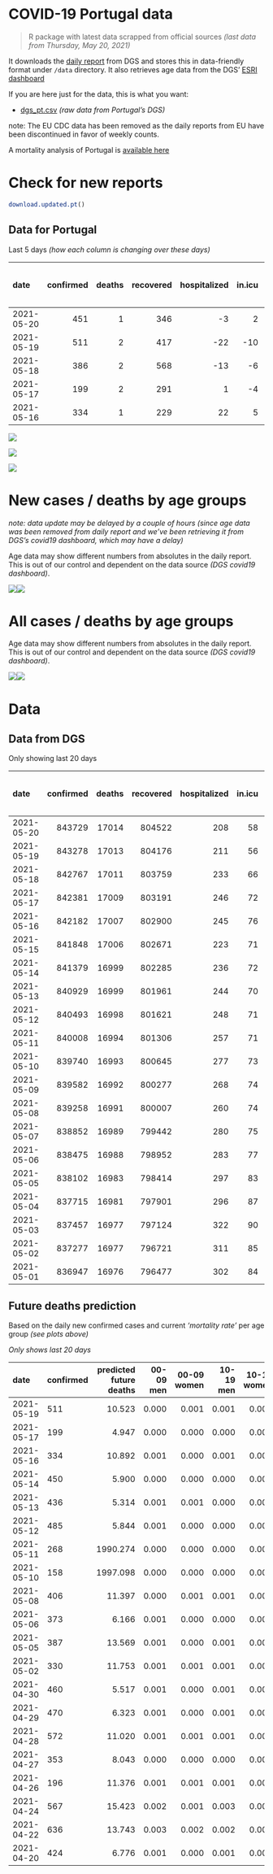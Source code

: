 COVID-19 Portugal data
================

> R package with latest data scrapped from official sources *(last data
> from Thursday, May 20, 2021)*

It downloads the [daily
report](https://covid19.min-saude.pt/relatorio-de-situacao/) from DGS
and stores this in data-friendly format under `/data` directory. It also
retrieves age data from the DGS’ [ESRI
dashboard](https://covid19.min-saude.pt/ponto-de-situacao-atual-em-portugal/)

If you are here just for the data, this is what you want:

-   [dgs\_pt.csv](raw/master/data/dgs_pt.csv) *(raw data from Portugal’s
    DGS)*

note: The EU CDC data has been removed as the daily reports from EU have
been discontinued in favor of weekly counts.

A mortality analysis of Portugal is [available
here](https://averissimo.github.io/covid19-analysis/mortality.html)

# Check for new reports

``` r
download.updated.pt()
```

## Data for Portugal

Last 5 days *(how each column is changing over these days)*

| date       | confirmed | deaths | recovered | hospitalized | in.icu | first vaccine | second vaccine | confirmed m 00-09 | confirmed w 00-09 | confirmed m 10-19 | confirmed w 10-19 | confirmed m 20-29 | confirmed w 20-29 | confirmed m 30-39 | confirmed w 30-39 | confirmed m 40-49 | confirmed w 40-49 | confirmed m 50-59 | confirmed w 50-59 | confirmed m 60-69 | confirmed w 60-69 | confirmed m 70-79 | confirmed w 70-79 | confirmed m 80+ | confirmed w 80+ | death m 00-09 | death w 00-09 | death m 10-19 | death w 10-19 | death m 20-29 | death w 20-29 | death m 30-39 | death w 30-39 | death m 40-49 | death w 40-49 | death m 50-59 | death w 50-59 | death m 60-69 | death w 60-69 | death m 70-79 | death w 70-79 | death m 80+ | death w 80+ |
|:-----------|----------:|-------:|----------:|-------------:|-------:|--------------:|---------------:|------------------:|------------------:|------------------:|------------------:|------------------:|------------------:|------------------:|------------------:|------------------:|------------------:|------------------:|------------------:|------------------:|------------------:|------------------:|------------------:|----------------:|----------------:|--------------:|--------------:|--------------:|--------------:|--------------:|--------------:|--------------:|--------------:|--------------:|--------------:|--------------:|--------------:|--------------:|--------------:|--------------:|--------------:|------------:|------------:|
| 2021-05-20 |       451 |      1 |       346 |           -3 |      2 |         52747 |          26549 |                NA |                NA |                NA |                NA |                NA |                NA |                NA |                NA |                NA |                NA |                NA |                NA |                NA |                NA |                NA |                NA |              NA |              NA |            NA |            NA |            NA |            NA |            NA |            NA |            NA |            NA |            NA |            NA |            NA |            NA |            NA |            NA |            NA |            NA |          NA |          NA |
| 2021-05-19 |       511 |      2 |       417 |          -22 |    -10 |            NA |             NA |                NA |                NA |                NA |                NA |                NA |                NA |                NA |                NA |                NA |                NA |                NA |                NA |                NA |                NA |                NA |                NA |              NA |              NA |            NA |            NA |            NA |            NA |            NA |            NA |            NA |            NA |            NA |            NA |            NA |            NA |            NA |            NA |            NA |            NA |          NA |          NA |
| 2021-05-18 |       386 |      2 |       568 |          -13 |     -6 |            NA |             NA |                NA |                NA |                NA |                NA |                NA |                NA |                NA |                NA |                NA |                NA |                NA |                NA |                NA |                NA |                NA |                NA |              NA |              NA |            NA |            NA |            NA |            NA |            NA |            NA |            NA |            NA |            NA |            NA |            NA |            NA |            NA |            NA |            NA |            NA |          NA |          NA |
| 2021-05-17 |       199 |      2 |       291 |            1 |     -4 |         47775 |          20695 |                -5 |                 0 |                14 |                11 |                 8 |                14 |                21 |                -5 |                17 |                24 |                16 |                16 |                19 |                14 |                 9 |                 6 |               5 |              15 |             0 |             0 |             0 |             0 |             0 |             0 |             0 |             0 |             0 |             0 |             0 |             0 |             0 |             0 |             1 |             1 |           0 |           0 |
| 2021-05-16 |       334 |      1 |       229 |           22 |      5 |         43476 |         150532 |                NA |                NA |                NA |                NA |                NA |                NA |                NA |                NA |                NA |                NA |                NA |                NA |                NA |                NA |                NA |                NA |              NA |              NA |            NA |            NA |            NA |            NA |            NA |            NA |            NA |            NA |            NA |            NA |            NA |            NA |            NA |            NA |            NA |            NA |          NA |          NA |

![](README_files/figure-gfm/totals-1.svg)<!-- -->

![](README_files/figure-gfm/differential-1.svg)<!-- -->

![](README_files/figure-gfm/differential_7days-1.svg)<!-- -->

# New cases / deaths by age groups

*note: data update may be delayed by a couple of hours (since age data
was been removed from daily report and we’ve been retrieving it from
DGS’s covid19 dashboard, which may have a delay)*

Age data may show different numbers from absolutes in the daily report.
This is out of our control and dependent on the data source *(DGS
covid19 dashboard)*.

![](README_files/figure-gfm/new_cases_deaths-1.svg)<!-- -->![](README_files/figure-gfm/new_cases_deaths-2.svg)<!-- -->

# All cases / deaths by age groups

Age data may show different numbers from absolutes in the daily report.
This is out of our control and dependent on the data source *(DGS
covid19 dashboard)*.

![](README_files/figure-gfm/total_cases_deaths-1.svg)<!-- -->![](README_files/figure-gfm/total_cases_deaths-2.svg)<!-- -->

# Data

## Data from DGS

Only showing last 20 days

| date       | confirmed | deaths | recovered | hospitalized | in.icu | confirmed m 00-09 | confirmed w 00-09 | confirmed m 10-19 | confirmed w 10-19 | confirmed m 20-29 | confirmed w 20-29 | confirmed m 30-39 | confirmed w 30-39 | confirmed m 40-49 | confirmed w 40-49 | confirmed m 50-59 | confirmed w 50-59 | confirmed m 60-69 | confirmed w 60-69 | confirmed m 70-79 | confirmed w 70-79 | confirmed m 80+ | confirmed w 80+ | death m 00-09 | death w 00-09 | death m 10-19 | death w 10-19 | death m 20-29 | death w 20-29 | death m 30-39 | death w 30-39 | death m 40-49 | death w 40-49 | death m 50-59 | death w 50-59 | death m 60-69 | death w 60-69 | death m 70-79 | death w 70-79 | death m 80+ | death w 80+ | first vaccine | second vaccine |
|:-----------|----------:|-------:|----------:|-------------:|-------:|------------------:|------------------:|------------------:|------------------:|------------------:|------------------:|------------------:|------------------:|------------------:|------------------:|------------------:|------------------:|------------------:|------------------:|------------------:|------------------:|----------------:|----------------:|--------------:|--------------:|--------------:|--------------:|--------------:|--------------:|--------------:|--------------:|--------------:|--------------:|--------------:|--------------:|--------------:|--------------:|--------------:|--------------:|------------:|------------:|--------------:|---------------:|
| 2021-05-20 |    843729 |  17014 |    804522 |          208 |     58 |                NA |                NA |                NA |                NA |                NA |                NA |                NA |                NA |                NA |                NA |                NA |                NA |                NA |                NA |                NA |                NA |              NA |              NA |            NA |            NA |            NA |            NA |            NA |            NA |            NA |            NA |            NA |            NA |            NA |            NA |            NA |            NA |            NA |            NA |          NA |          NA |       3256652 |        1417264 |
| 2021-05-19 |    843278 |  17013 |    804176 |          211 |     56 |             23903 |             22825 |             38924 |             39277 |             56891 |             63798 |             55579 |             65596 |             62106 |             77904 |             55039 |             69878 |             41192 |             44891 |             26264 |             29502 |           23066 |           46287 |             1 |             1 |             1 |             1 |             7 |             5 |            22 |            20 |            92 |            62 |           331 |           132 |          1067 |           462 |          2286 |          1341 |        5131 |        6051 |       3203905 |        1390715 |
| 2021-05-18 |    842767 |  17011 |    803759 |          233 |     66 |                NA |                NA |                NA |                NA |                NA |                NA |                NA |                NA |                NA |                NA |                NA |                NA |                NA |                NA |                NA |                NA |              NA |              NA |            NA |            NA |            NA |            NA |            NA |            NA |            NA |            NA |            NA |            NA |            NA |            NA |            NA |            NA |            NA |            NA |          NA |          NA |            NA |             NA |
| 2021-05-17 |    842381 |  17009 |    803191 |          246 |     72 |             23893 |             22807 |             38888 |             39251 |             56757 |             63706 |             55509 |             65527 |             62027 |             77844 |             54981 |             69815 |             41152 |             44835 |             26239 |             29475 |           23055 |           46269 |             1 |             1 |             1 |             1 |             7 |             5 |            21 |            20 |            91 |            62 |           331 |           132 |          1067 |           461 |          2285 |          1341 |        5131 |        6051 |       3147970 |        1367154 |
| 2021-05-16 |    842182 |  17007 |    802900 |          245 |     76 |             23898 |             22807 |             38874 |             39240 |             56749 |             63692 |             55488 |             65532 |             62010 |             77820 |             54965 |             69799 |             41133 |             44821 |             26230 |             29469 |           23050 |           46254 |             1 |             1 |             1 |             1 |             7 |             5 |            21 |            20 |            91 |            62 |           331 |           132 |          1067 |           461 |          2284 |          1340 |        5131 |        6051 |       3100195 |        1346459 |
| 2021-05-15 |    841848 |  17006 |    802671 |          223 |     71 |                NA |                NA |                NA |                NA |                NA |                NA |                NA |                NA |                NA |                NA |                NA |                NA |                NA |                NA |                NA |                NA |              NA |              NA |            NA |            NA |            NA |            NA |            NA |            NA |            NA |            NA |            NA |            NA |            NA |            NA |            NA |            NA |            NA |            NA |          NA |          NA |       3056719 |        1195927 |
| 2021-05-14 |    841379 |  16999 |    802285 |          236 |     72 |             23883 |             22804 |             38829 |             39198 |             56677 |             63632 |             55415 |             65492 |             61928 |             77741 |             54896 |             69731 |             41117 |             44760 |             26205 |             29457 |           23035 |           46231 |             1 |             1 |             1 |             1 |             7 |             5 |            21 |            20 |            91 |            62 |           331 |           131 |          1065 |           461 |          2282 |          1340 |        5129 |        6050 |       3033070 |        1139735 |
| 2021-05-13 |    840929 |  16999 |    801961 |          244 |     70 |             23881 |             22795 |             38817 |             39186 |             56614 |             63580 |             55382 |             65450 |             61893 |             77706 |             54860 |             69707 |             41096 |             44735 |             26192 |             29446 |           23027 |           46221 |             1 |             1 |             1 |             1 |             7 |             5 |            21 |            20 |            91 |            62 |           331 |           131 |          1065 |           461 |          2282 |          1340 |        5129 |        6050 |       2980170 |        1120138 |
| 2021-05-12 |    840493 |  16998 |    801621 |          248 |     71 |             23867 |             22779 |             38801 |             39168 |             56570 |             63536 |             55353 |             65429 |             61851 |             77665 |             54830 |             69674 |             41076 |             44713 |             26182 |             29427 |           23020 |           46214 |             1 |             1 |             1 |             1 |             7 |             5 |            21 |            20 |            91 |            62 |           331 |           131 |          1065 |           461 |          2282 |          1339 |        5129 |        6050 |       2926888 |        1105021 |
| 2021-05-11 |    840008 |  16994 |    801306 |          257 |     71 |             23850 |             22774 |             38786 |             39146 |             56513 |             63505 |             55309 |             65389 |             61805 |             77623 |             54807 |             69641 |             41047 |             44680 |             26170 |             29409 |           23015 |           46203 |             1 |             1 |             1 |             1 |             7 |             5 |            21 |            20 |            91 |            62 |           331 |           131 |          1064 |           461 |          2282 |          1338 |        5128 |        6049 |       2873644 |        1088954 |
| 2021-05-10 |    839740 |  16993 |    800645 |          277 |     73 |             23845 |             22772 |             38786 |             39129 |             56484 |             63490 |             55292 |             65369 |             61774 |             77607 |             54787 |             69615 |             41030 |             44662 |             41030 |             44662 |           23010 |           46191 |             1 |             1 |             1 |             1 |             7 |             5 |            21 |            20 |            91 |            62 |           331 |           131 |          1064 |           461 |          2282 |          1338 |        5128 |        6048 |       2814783 |        1069269 |
| 2021-05-09 |    839582 |  16992 |    800277 |          268 |     74 |                NA |                NA |                NA |                NA |                NA |                NA |                NA |                NA |                NA |                NA |                NA |                NA |                NA |                NA |                NA |                NA |              NA |              NA |            NA |            NA |            NA |            NA |            NA |            NA |            NA |            NA |            NA |            NA |            NA |            NA |            NA |            NA |            NA |            NA |          NA |          NA |            NA |             NA |
| 2021-05-08 |    839258 |  16991 |    800007 |          260 |     74 |             23836 |             22761 |             38772 |             39105 |             56439 |             63459 |             55253 |             65344 |             61728 |             77564 |             54767 |             69580 |             41005 |             44620 |             26129 |             29385 |           23000 |           46175 |             1 |             1 |             1 |             1 |             7 |             5 |            21 |            20 |            91 |            62 |           331 |           131 |          1063 |           461 |          2282 |          1337 |        5128 |        6048 |       2708964 |        1053691 |
| 2021-05-07 |    838852 |  16989 |    799442 |          280 |     75 |                NA |                NA |                NA |                NA |                NA |                NA |                NA |                NA |                NA |                NA |                NA |                NA |                NA |                NA |                NA |                NA |              NA |              NA |            NA |            NA |            NA |            NA |            NA |            NA |            NA |            NA |            NA |            NA |            NA |            NA |            NA |            NA |            NA |            NA |          NA |          NA |       2661532 |         996873 |
| 2021-05-06 |    838475 |  16988 |    798952 |          283 |     77 |             23832 |             22747 |             38740 |             39065 |             56336 |             63404 |             55167 |             65295 |             61689 |             77513 |             54705 |             69509 |             40964 |             44559 |             26124 |             29372 |           22974 |           46158 |             1 |             1 |             1 |             1 |             7 |             5 |            21 |            20 |            91 |            62 |           331 |           131 |          1062 |           460 |          2282 |          1337 |        5127 |        6048 |       2611805 |         945576 |
| 2021-05-05 |    838102 |  16983 |    798414 |          297 |     83 |             23818 |             22743 |             38733 |             39047 |             56304 |             63360 |             55131 |             65291 |             61643 |             77486 |             54688 |             69476 |             40946 |             44529 |             26115 |             29363 |           22964 |           46145 |             1 |             1 |             1 |             1 |             7 |             5 |            21 |            20 |            91 |            62 |           331 |           131 |          1061 |           460 |          2281 |          1336 |        5126 |        6047 |       2563248 |         903204 |
| 2021-05-04 |    837715 |  16981 |    797901 |          296 |     87 |                NA |                NA |                NA |                NA |                NA |                NA |                NA |                NA |                NA |                NA |                NA |                NA |                NA |                NA |                NA |                NA |              NA |              NA |            NA |            NA |            NA |            NA |            NA |            NA |            NA |            NA |            NA |            NA |            NA |            NA |            NA |            NA |            NA |            NA |          NA |          NA |       2503050 |         886295 |
| 2021-05-03 |    837457 |  16977 |    797124 |          322 |     90 |                NA |                NA |                NA |                NA |                NA |                NA |                NA |                NA |                NA |                NA |                NA |                NA |                NA |                NA |                NA |                NA |              NA |              NA |            NA |            NA |            NA |            NA |            NA |            NA |            NA |            NA |            NA |            NA |            NA |            NA |            NA |            NA |            NA |            NA |          NA |          NA |       2451606 |         872679 |
| 2021-05-02 |    837277 |  16977 |    796721 |          311 |     85 |             23802 |             22735 |             38705 |             39010 |             56213 |             63305 |             55076 |             65232 |             61560 |             77439 |             54633 |             69428 |             40901 |             44429 |             26085 |             29344 |           22949 |           46115 |             1 |             1 |             1 |             1 |             7 |             5 |            21 |            20 |            91 |            62 |           331 |           130 |          1061 |           460 |          2279 |          1336 |        5124 |        6046 |            NA |             NA |
| 2021-05-01 |    836947 |  16976 |    796477 |          302 |     84 |                NA |                NA |                NA |                NA |                NA |                NA |                NA |                NA |                NA |                NA |                NA |                NA |                NA |                NA |                NA |                NA |              NA |              NA |            NA |            NA |            NA |            NA |            NA |            NA |            NA |            NA |            NA |            NA |            NA |            NA |            NA |            NA |            NA |            NA |          NA |          NA |       2433008 |         870552 |

## Future deaths prediction

Based on the daily new confirmed cases and current *‘mortality rate’*
per age group *(see plots above)*

*Only shows last 20 days*

| date       | confirmed | predicted future deaths | 00-09 men | 00-09 women | 10-19 men | 10-19 women | 20-29 men | 20-29 women | 30-39 men | 30-39 women | 40-49 men | 40-49 women | 50-59 men | 50-59 women | 60-69 men | 60-69 women | 70-79 men | 70-79 women | 80+ men | 80+ women |
|:-----------|:----------|------------------------:|----------:|------------:|----------:|------------:|----------:|------------:|----------:|------------:|----------:|------------:|----------:|------------:|----------:|------------:|----------:|------------:|--------:|----------:|
| 2021-05-19 | 511       |                  10.523 |     0.000 |       0.001 |     0.001 |       0.001 |     0.016 |       0.007 |     0.028 |       0.021 |     0.117 |       0.048 |     0.349 |       0.119 |     1.036 |       0.576 |     2.176 |       1.227 |   2.447 |     2.353 |
| 2021-05-17 | 199       |                   4.947 |     0.000 |       0.000 |     0.000 |       0.000 |     0.001 |       0.001 |     0.008 |       0.002 |     0.025 |       0.019 |     0.096 |       0.030 |     0.492 |       0.144 |     0.783 |       0.273 |   1.112 |     1.961 |
| 2021-05-16 | 334       |                  10.892 |     0.001 |       0.000 |     0.001 |       0.001 |     0.009 |       0.005 |     0.029 |       0.012 |     0.121 |       0.063 |     0.415 |       0.128 |     0.414 |       0.628 |     2.176 |       0.545 |   3.337 |     3.007 |
| 2021-05-14 | 450       |                   5.900 |     0.000 |       0.000 |     0.000 |       0.000 |     0.008 |       0.004 |     0.013 |       0.013 |     0.052 |       0.028 |     0.217 |       0.045 |     0.544 |       0.257 |     1.132 |       0.500 |   1.780 |     1.307 |
| 2021-05-13 | 436       |                   5.314 |     0.001 |       0.001 |     0.000 |       0.000 |     0.005 |       0.003 |     0.011 |       0.006 |     0.062 |       0.033 |     0.180 |       0.062 |     0.518 |       0.226 |     0.870 |       0.864 |   1.557 |     0.915 |
| 2021-05-12 | 485       |                   5.844 |     0.001 |       0.000 |     0.000 |       0.001 |     0.007 |       0.002 |     0.017 |       0.012 |     0.068 |       0.033 |     0.138 |       0.062 |     0.751 |       0.340 |     1.044 |       0.818 |   1.112 |     1.438 |
| 2021-05-11 | 268       |                1990.274 |     0.000 |       0.000 |     0.000 |       0.000 |     0.004 |       0.001 |     0.007 |       0.006 |     0.046 |       0.013 |     0.120 |       0.049 |     0.440 |       0.185 |  1293.404 |     693.318 |   1.112 |     1.569 |
| 2021-05-10 | 158       |                1997.098 |     0.000 |       0.000 |     0.000 |       0.001 |     0.006 |       0.002 |     0.015 |       0.008 |     0.068 |       0.034 |     0.120 |       0.066 |     0.648 |       0.432 |  1296.973 |     694.409 |   2.224 |     2.092 |
| 2021-05-08 | 406       |                  11.397 |     0.000 |       0.001 |     0.001 |       0.001 |     0.013 |       0.004 |     0.034 |       0.015 |     0.058 |       0.041 |     0.373 |       0.134 |     1.062 |       0.628 |     0.435 |       0.591 |   5.784 |     2.222 |
| 2021-05-06 | 373       |                   6.166 |     0.001 |       0.000 |     0.000 |       0.000 |     0.004 |       0.003 |     0.014 |       0.001 |     0.068 |       0.021 |     0.102 |       0.062 |     0.466 |       0.309 |     0.783 |       0.409 |   2.224 |     1.699 |
| 2021-05-05 | 387       |                  13.569 |     0.001 |       0.000 |     0.001 |       0.001 |     0.011 |       0.004 |     0.022 |       0.018 |     0.123 |       0.037 |     0.331 |       0.091 |     1.166 |       1.029 |     2.611 |       0.864 |   3.337 |     3.922 |
| 2021-05-02 | 330       |                  11.753 |     0.001 |       0.001 |     0.001 |       0.001 |     0.007 |       0.006 |     0.022 |       0.014 |     0.089 |       0.051 |     0.367 |       0.119 |     0.725 |       0.545 |     2.263 |       0.636 |   3.114 |     3.791 |
| 2021-04-30 | 460       |                   5.517 |     0.001 |       0.000 |     0.001 |       0.000 |     0.005 |       0.003 |     0.021 |       0.006 |     0.065 |       0.038 |     0.114 |       0.064 |     0.725 |       0.247 |     1.393 |       0.545 |   1.112 |     1.177 |
| 2021-04-29 | 470       |                   6.323 |     0.001 |       0.000 |     0.001 |       0.001 |     0.004 |       0.004 |     0.017 |       0.006 |     0.036 |       0.025 |     0.144 |       0.062 |     0.777 |       0.350 |     1.132 |       0.545 |   1.780 |     1.438 |
| 2021-04-28 | 572       |                  11.020 |     0.001 |       0.001 |     0.001 |       0.001 |     0.006 |       0.003 |     0.022 |       0.014 |     0.070 |       0.037 |     0.138 |       0.051 |     0.518 |       0.391 |     1.567 |       0.364 |   3.782 |     4.053 |
| 2021-04-27 | 353       |                   8.043 |     0.000 |       0.000 |     0.000 |       0.001 |     0.003 |       0.001 |     0.010 |       0.012 |     0.041 |       0.018 |     0.138 |       0.047 |     0.622 |       0.278 |     0.609 |       0.273 |   3.114 |     2.876 |
| 2021-04-26 | 196       |                  11.376 |     0.001 |       0.001 |     0.001 |       0.001 |     0.004 |       0.003 |     0.011 |       0.018 |     0.081 |       0.037 |     0.186 |       0.081 |     0.984 |       0.515 |     1.828 |       1.227 |   3.782 |     2.615 |
| 2021-04-24 | 567       |                  15.423 |     0.002 |       0.001 |     0.003 |       0.003 |     0.007 |       0.006 |     0.033 |       0.016 |     0.098 |       0.060 |     0.367 |       0.176 |     1.347 |       0.659 |     2.524 |       1.136 |   4.671 |     4.314 |
| 2021-04-22 | 636       |                  13.743 |     0.003 |       0.002 |     0.002 |       0.003 |     0.011 |       0.007 |     0.034 |       0.032 |     0.151 |       0.072 |     0.391 |       0.178 |     1.528 |       0.628 |     1.828 |       1.273 |   5.116 |     2.484 |
| 2021-04-20 | 424       |                   6.776 |     0.001 |       0.000 |     0.001 |       0.001 |     0.005 |       0.002 |     0.013 |       0.013 |     0.053 |       0.031 |     0.150 |       0.023 |     0.363 |       0.247 |     0.522 |       0.682 |   2.447 |     2.222 |
